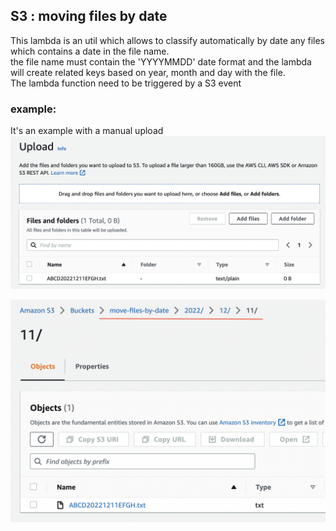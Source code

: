 ## S3 : moving files by date
 This lambda is an util which allows to classify automatically by date  any files which contains a date in the file name. \
the file name must contain the 'YYYYMMDD' date format and the lambda will create related keys based on year, month and day with the file.\
 The lambda function need to be triggered by a S3 event
### example:
It's an example with a manual upload
![plot](./doc/ex1.png)

![plot](./doc/ex2.png)


